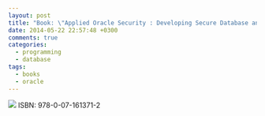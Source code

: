 ```yaml
---
layout: post
title: "Book: \"Applied Oracle Security : Developing Secure Database and Middleware Environments\" by David Knox"
date: 2014-05-22 22:57:48 +0300
comments: true
categories:
  - programming
  - database 
tags:
  - books
  - oracle
---
```


[![](http://ecx.images-amazon.com/images/I/712iBQfmaHL._SL1500_.jpg)](http://amzn.com/B002TGNIWK)
ISBN: 978-0-07-161371-2
